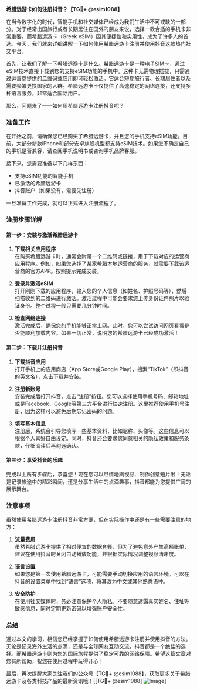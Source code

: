**希腊远游卡如何注册抖音？【TG💪+ @esim1088】**

在当今数字化的时代，智能手机和社交媒体已经成为我们生活中不可或缺的一部分。对于经常出国旅行或者长期居住在国外的朋友来说，选择一款合适的手机卡非常重要。而希腊远游卡（Greek eSIM）因其便捷性和实用性，成为了许多人的首选。今天，我们就来详细讲解一下如何使用希腊远游卡注册并使用抖音这款热门社交平台。

首先，让我们了解一下希腊远游卡是什么。希腊远游卡是一种电子SIM卡，通过eSIM技术直接下载到您的支持eSIM功能的手机中。这种卡无需物理插拔，只需通过运营商提供的二维码或应用即可轻松激活。它适合短期旅行者、长期居住者以及需要频繁更换国家的人群。希腊远游卡不仅提供了高速稳定的网络连接，还支持多种语言服务，非常适合国际用户。

那么，问题来了——如何用希腊远游卡注册抖音呢？

### 准备工作

在开始之前，请确保您已经购买了希腊远游卡，并且您的手机支持eSIM功能。目前，大部分新款iPhone和部分安卓旗舰机型都支持eSIM技术。如果您不确定自己的手机是否兼容，请查阅手机说明书或咨询手机品牌客服。

接下来，您需要准备以下几样东西：
- 支持eSIM功能的智能手机
- 已激活的希腊远游卡
- 抖音账户（如果没有，需要先注册）

一旦准备工作完成，就可以正式进入注册流程了。

### 注册步骤详解

#### 第一步：安装与激活希腊远游卡

1. **下载相关应用程序**  
   在购买希腊远游卡时，通常会附带一个二维码或链接，用于下载对应的运营商应用程序。例如，如果您选择了某家希腊本地运营商的服务，就需要下载该运营商的官方APP。按照提示完成安装。

2. **登录并激活eSIM**  
   打开刚刚下载的应用程序，输入您的个人信息（如姓名、护照号码等），然后扫描收到的二维码进行激活。激活过程中可能会要求您上传身份证件照片以验证身份。整个过程一般只需要几分钟时间。

3. **检查网络连接**  
   激活完成后，确保您的手机能够正常上网。此时，您可以尝试访问网页看看是否能顺利加载内容。如果一切正常，说明您的希腊远游卡已经成功激活！

#### 第二步：下载并注册抖音

1. **下载抖音应用**  
   打开手机上的应用商店（App Store或Google Play），搜索“TikTok”（即抖音的英文名），点击下载并安装。

2. **注册新账号**  
   安装完成后打开抖音，点击“注册”按钮。您可以选择使用手机号码、邮箱地址或是Facebook、Google等第三方平台进行快速注册。这里推荐使用手机号注册，因为这样可以避免后期忘记密码的问题。

3. **填写基本信息**  
   注册后，系统会引导您填写一些基本资料，比如昵称、头像等。这些信息可以根据个人喜好自由设定。同时，抖音还会要求您同意相关的隐私政策和服务条款，仔细阅读后再勾选确认。

#### 第三步：享受抖音的乐趣

完成以上所有步骤后，恭喜您！现在您可以尽情地刷视频、制作创意短片啦！无论是记录旅途中的精彩瞬间，还是分享生活中的点滴趣事，抖音都能为您提供广阔的展示舞台。

### 注意事项

虽然使用希腊远游卡注册抖音非常方便，但在实际操作中还是有一些需要注意的地方：

1. **流量费用**  
   虽然希腊远游卡提供了相对便宜的数据套餐，但为了避免意外产生高额账单，建议在使用抖音时关闭自动播放功能，并根据实际情况调整视频清晰度。

2. **语言设置**  
   如果您是第一次使用希腊远游卡，可能需要手动切换应用的语言环境。可以在抖音的设置菜单中找到“语言”选项，将其改为中文或其他熟悉语种。

3. **安全防护**  
   在使用社交媒体时，务必注意保护个人隐私。不要随意透露真实姓名、住址等敏感信息，同时定期更新密码以增强账户安全性。

### 总结

通过本文的学习，相信您已经掌握了如何使用希腊远游卡注册并使用抖音的方法。无论是记录海外生活的点滴，还是与全球网友互动交流，抖音都是一个绝佳的选择。而希腊远游卡则为您的国际旅程提供了稳定可靠的网络保障。希望这篇文章对您有所帮助，祝您在使用过程中玩得开心！

最后，再次提醒大家关注我们的公众号【TG💪+ @esim1088】，获取更多关于希腊远游卡及各类科技产品的最新资讯哦！[[TG💪+ @esim1088] ![Image](https://i.postimg.cc/4NQfJmqS/Snipaste-2025-05-13-00-14-12.png)]
